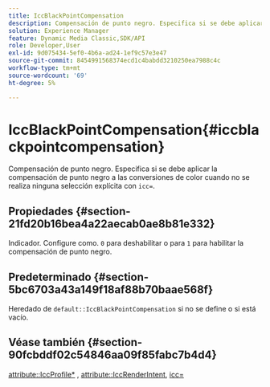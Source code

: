 ```yaml
---
title: IccBlackPointCompensation
description: Compensación de punto negro. Especifica si se debe aplicar la compensación de punto negro a las conversiones de color cuando no se realiza ninguna selección explícita con icc=.
solution: Experience Manager
feature: Dynamic Media Classic,SDK/API
role: Developer,User
exl-id: 9d075434-5ef0-4b6a-ad24-1ef9c57e3e47
source-git-commit: 8454991568374ecd1c4babdd3210250ea7988c4c
workflow-type: tm+mt
source-wordcount: '69'
ht-degree: 5%

---
```


# IccBlackPointCompensation{#iccblackpointcompensation}

Compensación de punto negro. Especifica si se debe aplicar la compensación de punto negro a las conversiones de color cuando no se realiza ninguna selección explícita con `icc=`.

## Propiedades {#section-21fd20b16bea4a22aecab0ae8b81e332}

Indicador. Configure como. `0` para deshabilitar o para `1` para habilitar la compensación de punto negro.

## Predeterminado {#section-5bc6703a43a149f18af88b70baae568f}

Heredado de `default::IccBlackPointCompensation` si no se define o si está vacío.

## Véase también {#section-90fcbddf02c54846aa09f85fabc7b4d4}

[attribute::IccProfile*](../../../../../ir-api/material-cat/image-rendering-api-ref/c-ir-material-catalog/c-ir-attributes-reference/r-ir-iccprofilergb.md#reference-cdaad25b155646ffa382d722fd324b30) , [attribute::IccRenderIntent](../../../../../ir-api/material-cat/image-rendering-api-ref/c-ir-material-catalog/c-ir-attributes-reference/r-ir-iccrenderintent.md#reference-3b80b7a4c25545a593c5076f318b5c40), [icc=](../../../../../ir-api/http-protocol/image-rendering-api-ref/c-ir-http-protocol-ref/c-ir-http-protocol-command-reference/r-ir-icc.md#reference-86a2fff3cef24982ad2063d977a16e06)

